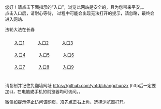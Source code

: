 您好！请点击下面指示的“入口”，浏览此网站是安全的，且为您带来平安。。 <br/>
点击入口后，请耐心等待， 过程中可能会出现无法打开的提示，请忽略，最终会进入网站. </br>

法轮大法在长春<br/>
<div style="padding:10px"><a style="margin:20px" target="_blank" href="https://d1fajvgc10m0j2.cloudfront.net/2Qpsp?lnmowxps" id="ccLink1" rel="nofollow">入口1</a> <a target="_blank" style="margin:20px" href="https://d3h1pya9sj5mxf.cloudfront.net/2Qpsp?ekeqo" id="ccLink2" rel="nofollow">入口2</a> <a style="margin:20px" target="_blank" href="https://d11b1ji5prvgwz.cloudfront.net/2Qpsp?kkrdvy" id="ccLink3" rel="nofollow">入口3</a></div>

<div style="padding:10px" ><a style="margin:20px" target="_blank" href="https://d1fajvgc10m0j2.cloudfront.net/2Qpsp?lnmowxps" id="ccLink4" rel="nofollow">入口4</a> <a style="margin:20px" href="https://d3h1pya9sj5mxf.cloudfront.net/2Qpsp?ekeqo" target="_blank" id="ccLink5" rel="nofollow">入口5</a> <a style="margin:20px" href="https://d11b1ji5prvgwz.cloudfront.net/2Qpsp?kkrdvy" target="_blank" id="ccLink6" rel="nofollow">入口6</a></div>

<div style="padding:10px"><a style="margin:20px" target="_blank" href="https://d1fajvgc10m0j2.cloudfront.net/2Qpsp?lnmowxps" id="ccLink7" rel="nofollow">入口7</a> <a style="margin:20px" href="https://d3h1pya9sj5mxf.cloudfront.net/2Qpsp?ekeqo" target="_blank" id="ccLink8" rel="nofollow">入口8</a> <a style="margin:20px" target="_blank" href="https://d11b1ji5prvgwz.cloudfront.net/2Qpsp?kkrdvy" id="ccLink9" rel="nofollow">入口9</a></div>

<br/>



请复制并记住免翻墙网址 https://github.com/yntd/changchunzx (http后一定要加s)，在电脑或手机的浏览器均可访问。。<br/>

微信如提示停止访问该网页，须先点击右上角，选择浏览器打开。
